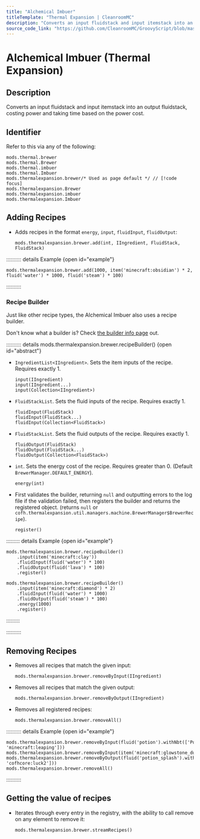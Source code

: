 ```yaml
---
title: "Alchemical Imbuer"
titleTemplate: "Thermal Expansion | CleanroomMC"
description: "Converts an input fluidstack and input itemstack into an output fluidstack, costing power and taking time based on the power cost."
source_code_link: "https://github.com/CleanroomMC/GroovyScript/blob/master/src/main/java/com/cleanroommc/groovyscript/compat/mods/thermalexpansion/machine/Brewer.java"
---
```


# Alchemical Imbuer (Thermal Expansion)

## Description

Converts an input fluidstack and input itemstack into an output fluidstack, costing power and taking time based on the power cost.

## Identifier

Refer to this via any of the following:

```groovy:no-line-numbers {5}
mods.thermal.brewer
mods.thermal.Brewer
mods.thermal.imbuer
mods.thermal.Imbuer
mods.thermalexpansion.brewer/* Used as page default */ // [!code focus]
mods.thermalexpansion.Brewer
mods.thermalexpansion.imbuer
mods.thermalexpansion.Imbuer
```


## Adding Recipes

- Adds recipes in the format `energy`, `input`, `fluidInput`, `fluidOutput`:

    ```groovy:no-line-numbers
    mods.thermalexpansion.brewer.add(int, IIngredient, FluidStack, FluidStack)
    ```

:::::::::: details Example {open id="example"}
```groovy:no-line-numbers
mods.thermalexpansion.brewer.add(1000, item('minecraft:obsidian') * 2, fluid('water') * 1000, fluid('steam') * 100)
```

::::::::::

### Recipe Builder

Just like other recipe types, the Alchemical Imbuer also uses a recipe builder.

Don't know what a builder is? Check [the builder info page](../../getting_started/builder.md) out.

:::::::::: details mods.thermalexpansion.brewer.recipeBuilder() {open id="abstract"}
- `IngredientList<IIngredient>`. Sets the item inputs of the recipe. Requires exactly 1.

    ```groovy:no-line-numbers
    input(IIngredient)
    input(IIngredient...)
    input(Collection<IIngredient>)
    ```

- `FluidStackList`. Sets the fluid inputs of the recipe. Requires exactly 1.

    ```groovy:no-line-numbers
    fluidInput(FluidStack)
    fluidInput(FluidStack...)
    fluidInput(Collection<FluidStack>)
    ```

- `FluidStackList`. Sets the fluid outputs of the recipe. Requires exactly 1.

    ```groovy:no-line-numbers
    fluidOutput(FluidStack)
    fluidOutput(FluidStack...)
    fluidOutput(Collection<FluidStack>)
    ```

- `int`. Sets the energy cost of the recipe. Requires greater than 0. (Default `BrewerManager.DEFAULT_ENERGY`).

    ```groovy:no-line-numbers
    energy(int)
    ```

- First validates the builder, returning `null` and outputting errors to the log file if the validation failed, then registers the builder and returns the registered object. (returns `null` or `cofh.thermalexpansion.util.managers.machine.BrewerManager$BrewerRecipe`).

    ```groovy:no-line-numbers
    register()
    ```

::::::::: details Example {open id="example"}
```groovy:no-line-numbers
mods.thermalexpansion.brewer.recipeBuilder()
    .input(item('minecraft:clay'))
    .fluidInput(fluid('water') * 100)
    .fluidOutput(fluid('lava') * 100)
    .register()

mods.thermalexpansion.brewer.recipeBuilder()
    .input(item('minecraft:diamond') * 2)
    .fluidInput(fluid('water') * 1000)
    .fluidOutput(fluid('steam') * 100)
    .energy(1000)
    .register()
```

:::::::::

::::::::::

## Removing Recipes

- Removes all recipes that match the given input:

    ```groovy:no-line-numbers
    mods.thermalexpansion.brewer.removeByInput(IIngredient)
    ```

- Removes all recipes that match the given output:

    ```groovy:no-line-numbers
    mods.thermalexpansion.brewer.removeByOutput(IIngredient)
    ```

- Removes all registered recipes:

    ```groovy:no-line-numbers
    mods.thermalexpansion.brewer.removeAll()
    ```

:::::::::: details Example {open id="example"}
```groovy:no-line-numbers
mods.thermalexpansion.brewer.removeByInput(fluid('potion').withNbt(['Potion': 'minecraft:leaping']))
mods.thermalexpansion.brewer.removeByInput(item('minecraft:glowstone_dust'))
mods.thermalexpansion.brewer.removeByOutput(fluid('potion_splash').withNbt(['Potion': 'cofhcore:luck2']))
mods.thermalexpansion.brewer.removeAll()
```

::::::::::

## Getting the value of recipes

- Iterates through every entry in the registry, with the ability to call remove on any element to remove it:

    ```groovy:no-line-numbers
    mods.thermalexpansion.brewer.streamRecipes()
    ```
